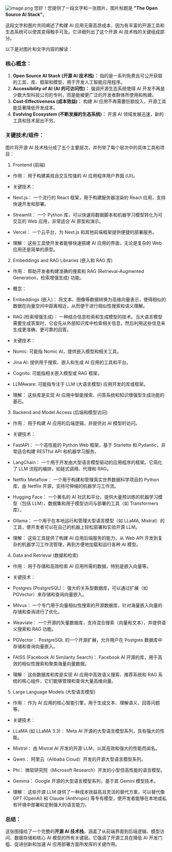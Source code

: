 ![image.png](https://cdn.jsdelivr.net/gh/duanbiao2000/BlogGallery@main/picutre/20250513135210974.png)
您好！您提供了一段文字和一张图片，图片标题是 **"The Open Source AI Stack"**。

这段文字和图片共同阐述了构建 AI 应用无需高昂成本，因为有丰富的开源工具和生态系统可以使其变得触手可及。它详细列出了这个开源 AI 技术栈的关键组成部分。

以下是对图片和文字内容的解读：

### 核心概念：

1. **Open Source AI Stack (开源 AI 技术栈)：** 指的是一系列免费且可公开获取的工具、库、框架和模型，用于开发人工智能应用程序。
2. **Accessibility of AI (AI 的可访问性)：** 强调开源生态系统使得 AI 开发不再是少数大型科技公司的专利，而是能被更广泛的开发者群体所使用和构建。
3. **Cost-Effectiveness (成本效益)：** 构建 AI 应用不再需要巨额投入，开源工具能显著降低开发成本。
4. **Evolving Ecosystem (不断发展的生态系统)：** 开源 AI 领域发展迅速，新的工具和技术层出不穷。

### 关键技术/组件：

图片将开源 AI 技术栈分成了五个主要层次，并列举了每个层次中的具体工具和项目：

1. Frontend (前端)

* 作用： 用于构建美观且交互性强的 AI 应用程序用户界面 (UI)。

* 关键技术：

* Next.js： 一个流行的 React 框架，用于构建服务器渲染的 React 应用，支持快速开发和部署。

* Streamlit： 一个 Python 库，可以快速将数据脚本和机器学习模型转化为可交互的 Web 应用，非常适合 AI 原型和演示。

* Vercel： 一个云平台，为 Next.js 和其他前端框架提供便捷的部署服务。

* 理解： 这些工具使开发者能够快速搭建 AI 应用的界面，无论是复杂的 Web 应用还是简单的原型。

2. Embeddings and RAG Libraries (嵌入和 RAG 库)

* 作用： 帮助开发者构建准确的搜索和 RAG (Retrieval-Augmented Generation，检索增强生成) 功能。

* 概念：

* Embeddings (嵌入)： 将文本、图像等数据转换为高维向量表示，使得相似的数据在向量空间中距离相近，从而便于进行相似性搜索和语义理解。

* RAG (检索增强生成)： 一种结合信息检索和生成模型的技术。当大语言模型需要生成答案时，它会先从外部知识库中检索相关信息，然后利用这些信息来生成更准确、更可靠的回答。

* 关键技术：

* Nomic: 可能指 Nomic AI，提供嵌入模型和相关工具。

* Jina AI: 提供用于搜索、嵌入和生成 AI 应用的工具和平台。

* Cognito: 可能指相关嵌入模型或 RAG 框架。

* LLMAware: 可能指专注于 LLM (大语言模型) 应用开发的库或框架。

* 理解： 这些库是实现 AI 应用中智能搜索、问答系统和知识增强型生成功能的基石。

3. Backend and Model Access (后端和模型访问)

* 作用： 用于构建 AI 应用的后端逻辑，并提供对 AI 模型的访问。

* 关键技术：

* FastAPI： 一个高性能的 Python Web 框架，基于 Starlette 和 Pydantic，非常适合构建 RESTful API 和机器学习服务。

* LangChain： 一个用于开发由大型语言模型驱动的应用程序的框架。它简化了 LLM 流程的编排，如链式调用、代理和 RAG。

* Netflix Metaflow： 一个用于构建和管理真实世界数据科学项目的 Python 库，由 Netflix 开源，支持可伸缩的机器学习工作流。

* Hugging Face： 一个著名的 AI 社区和平台，提供大量预训练的机器学习模型（包括 LLM）、数据集和用于模型访问与部署的工具（如 Transformers 库）。

* Ollama： 一个用于在本地运行和管理大型语言模型（如 LLaMA, Mistral）的工具，使开发者可以在自己的机器上轻松部署和实验开源 LLM。

* 理解： 这些工具提供了构建 AI 应用后端服务的能力，从 Web API 开发到复杂的机器学习工作流管理，再到方便地加载和运行各种 AI 模型。

4. Data and Retrieval (数据和检索)

* 作用： 用于存储和高效检索 AI 应用所需的数据，特别是嵌入向量等。

* 关键技术：

* Postgres (PostgreSQL)： 强大的关系型数据库，可以通过扩展（如 PGVector）来存储和查询向量嵌入。

* Milvus： 一个专门用于向量相似性搜索的开源数据库，针对海量嵌入向量的存储和查询进行了优化。

* Weaviate： 一个开源的矢量数据库，支持混合搜索（向量和文本），并提供语义搜索和 RAG 功能。

* PGVector： PostgreSQL 的一个开源扩展，允许用户在 Postgres 数据库中存储和查询向量嵌入。

* FAISS (Facebook AI Similarity Search)： Facebook AI 开源的库，用于高效的相似性搜索和聚类海量向量数据。

* 理解： 这些数据库和库是实现 AI 应用中高效语义搜索、推荐系统和 RAG 系统的核心组件，它们能够管理和查询大量高维向量。

5. Large Language Models (大型语言模型)

* 作用： 作为 AI 应用的核心智能引擎，用于生成文本、理解语义、回答问题等。

* 关键技术：

* LLaMA (如 LLaMA 3.3)： Meta AI 开源的大型语言模型系列，具有强大的性能。

* Mistral： 由 Mistral AI 开发的开源 LLM，以其高效和强大的性能而闻名。

* Qwen： 阿里云（Alibaba Cloud）开发的开源大型语言模型系列。

* Phi： 微软研究院（Microsoft Research）开发的小型但高性能的语言模型。

* Gemma： Google 开源的大型语言模型系列，基于其 Gemini 模型技术。

* 理解： 这些开源 LLM 提供了一种成本效益高且灵活的替代方案，可以替代像 GPT (OpenAI) 和 Claude (Anthropic) 等专有模型，使开发者能够在本地或私有环境中部署和定制强大的语言能力。

### 总结：

这张图描绘了一个完整的**开源 AI 技术栈**，涵盖了从前端界面到后端逻辑、模型访问、数据存储和核心 AI 模型的所有关键层。它强调了开源工具在降低 AI 开发门槛、促进创新和加速 AI 应用部署方面所发挥的关键作用。